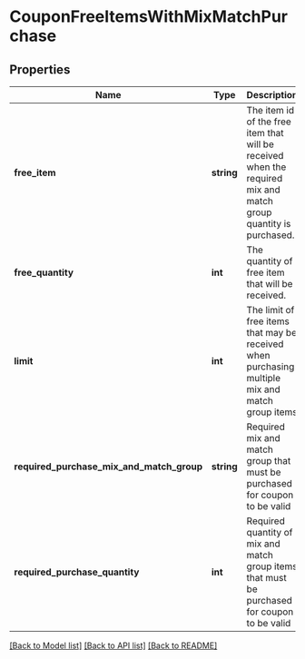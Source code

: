 # CouponFreeItemsWithMixMatchPurchase

## Properties
Name | Type | Description | Notes
------------ | ------------- | ------------- | -------------
**free_item** | **string** | The item id of the free item that will be received when the required mix and match group quantity is purchased. | [optional] 
**free_quantity** | **int** | The quantity of free item that will be received. | [optional] 
**limit** | **int** | The limit of free items that may be received when purchasing multiple mix and match group items | [optional] 
**required_purchase_mix_and_match_group** | **string** | Required mix and match group that must be purchased for coupon to be valid | [optional] 
**required_purchase_quantity** | **int** | Required quantity of mix and match group items that must be purchased for coupon to be valid | [optional] 

[[Back to Model list]](../README.md#documentation-for-models) [[Back to API list]](../README.md#documentation-for-api-endpoints) [[Back to README]](../README.md)


